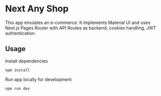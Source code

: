 # Next Any Shop

This app emulates an e-commerce. It implements Material UI and uses Next.js Pages Router with API Routes as backend, cookies handling, JWT authentication.

## Usage

Install dependencies

```shell
npm install
```

Run app locally for development

```shell
npm run dev
```
